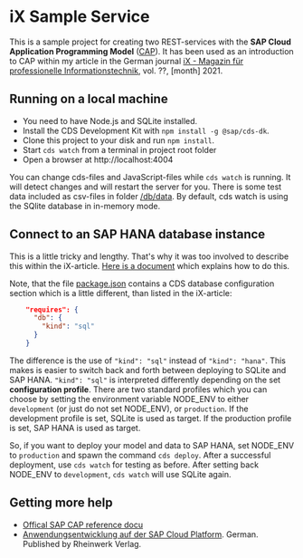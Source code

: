 # iX Sample Service

This is a sample project for creating two REST-services with the **SAP Cloud Application Programming Model** ([CAP](https://cap.cloud.sap/)). It has been used as an introduction to CAP within my article in the German journal [iX - Magazin für professionelle Informationstechnik](https://www.heise.de/ix/), vol. ??, [month] 2021.

## Running on a local machine
+ You need to have Node.js and SQLite installed.
+ Install the CDS Development Kit with ``npm install -g @sap/cds-dk``.
+ Clone this project to your disk and run ``npm install``.
+ Start ``cds watch`` from a terminal in project root folder
+ Open a browser at http://localhost:4004

You can change cds-files and JavaScript-files while ``cds watch`` is running. It will detect changes and will restart the server for you. There is some test data included as csv-files in folder [/db/data](/db/data). By default, cds watch is using the SQlite database in in-memory mode. 

## Connect to an SAP HANA database instance
This is a little tricky and lengthy. That's why it was too involved to describe this within the iX-article. [Here is a document](docs/HANA.md) which explains how to do this.

Note, that the file [package.json](package.json) contains a CDS database configuration section which is a little different, than listed in the iX-article:
```json
    "requires": {
      "db": {
        "kind": "sql"
      }
    }
```
The difference is the use of ``"kind": "sql"`` instead of ``"kind": "hana"``. This makes is easier to switch back and forth between deploying to SQLite and SAP HANA. ``"kind": "sql"`` is interpreted differently depending on the set **configuration profile**. There are two standard profiles which you can choose by setting the environment variable NODE_ENV to either ``development`` (or just do not set NODE_ENV), or ``production``. If the development profile is set, SQLite is used as target. If the production profile is set, SAP HANA is used as target.

So, if you want to deploy your model and data to SAP HANA, set NODE_ENV to ``production`` and spawn the command ``cds deploy``. After a successful deployment, use ``cds watch`` for testing as before. After setting back NODE_ENV to ``development``, ``cds watch`` will use SQLite again.



## Getting more help

+ [Offical SAP CAP reference docu](https://cap.cloud.sap/)
+ [Anwendungsentwicklung auf der SAP Cloud Platform](https://www.sap-press.de/5110). German. Published by Rheinwerk Verlag.

